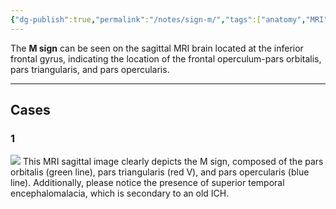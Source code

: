 ```yaml
---
{"dg-publish":true,"permalink":"/notes/sign-m/","tags":["anatomy","MRI","brain"],"created":"2023-12-04T21:12:44.380-08:00","updated":"2023-12-04T21:24:00.670-08:00"}
---
```



The **M sign** can be seen on the sagittal MRI brain located at the inferior frontal gyrus, indicating the location of the frontal operculum-pars orbitalis, pars triangularis, and pars opercularis.

---

## Cases

### 1

![](https://i.imgur.com/FB3BD11.jpg)
This MRI sagittal image clearly depicts the M sign, composed of the pars orbitalis (green line), pars triangularis (red V), and pars opercularis (blue line). Additionally, please notice the presence of superior temporal encephalomalacia, which is secondary to an old ICH.